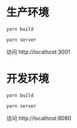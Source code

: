 # 生产环境

```
yarn build
```

```
yarn server
```

访问 http://localhost:3001

# 开发环境


```
yarn build
```

```
yarn server
```

访问 http://localhost:8080